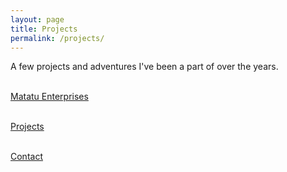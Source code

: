 ```yaml
---
layout: page
title: Projects
permalink: /projects/
---
```


A few projects and adventures I've been a part of over the years. 

<p><br><a href="{{ site.baseurl }}/matatu_enterprises/">Matatu Enterprises</a></br></p>
<p><br><a href="{{ site.baseurl }}/projects/">Projects</a></br></p>
<p><br><a href="{{ site.baseurl }}/contact/">Contact</a></br></p>
